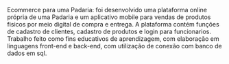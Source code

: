 Ecommerce para uma Padaria: foi desenvolvido uma plataforma online própria de uma Padaria e um aplicativo mobile para vendas de produtos fisicos por meio digital de compra e entrega. A plataforma contém funções de cadastro de clientes, cadastro de produtos e login para funcionarios. Trabalho feito como fins educativos de aprendizagem, com elaboração em linguagens front-end e back-end, com utilização de conexão com banco de dados em sql.
